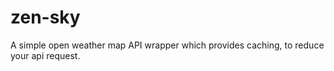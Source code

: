 # zen-sky
A simple open weather map API wrapper which provides caching, to reduce your api request.
